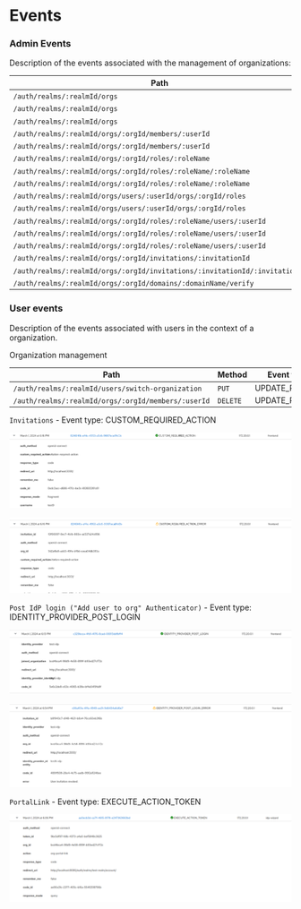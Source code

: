 # Events

### Admin Events

Description of the events associated with the management of organizations:

| Path                                                                        | Method   | Event type                | Operation |
|-----------------------------------------------------------------------------|----------|---------------------------|-----------|
| `/auth/realms/:realmId/orgs`                                                | `POST`   | ORGANIZATION              | CREATE    |
| `/auth/realms/:realmId/orgs`                                                | `PUT`    | ORGANIZATION              | UPDATE    |
| `/auth/realms/:realmId/orgs`                                                | `DELETE` | ORGANIZATION              | DELETE    |
| `/auth/realms/:realmId/orgs/:orgId/members/:userId`                         | `PUT`    | ORGANIZATION_MEMBERSHIP   | CREATE    |
| `/auth/realms/:realmId/orgs/:orgId/members/:userId`                         | `DELETE` | ORGANIZATION_MEMBERSHIP   | DELETE    |
| `/auth/realms/:realmId/orgs/:orgId/roles/:roleName`                         | `POST`   | ORGANIZATION_ROLE         | CREATE    |
| `/auth/realms/:realmId/orgs/:orgId/roles/:roleName/:roleName`               | `DELETE` | ORGANIZATION_ROLE         | DELETE    |
| `/auth/realms/:realmId/orgs/:orgId/roles/:roleName/:roleName`               | `PUT`    | ORGANIZATION_ROLE         | UPDATE    |
| `/auth/realms/:realmId/orgs/users/:userId/orgs/:orgId/roles`                | `DELETE` | ORGANIZATION_ROLE_MAPPING | DELETE    |
| `/auth/realms/:realmId/orgs/users/:userId/orgs/:orgId/roles`                | `PATCH`  | ORGANIZATION_ROLE_MAPPING | CREATE    |
| `/auth/realms/:realmId/orgs/:orgId/roles/:roleName/users/:userId`           | `DELETE` | ORGANIZATION_ROLE_MAPPING | DELETE    |
| `/auth/realms/:realmId/orgs/:orgId/roles/:roleName/users/:userId`           | `PUT`    | ORGANIZATION_ROLE_MAPPING | CREATE    |
| `/auth/realms/:realmId/orgs/:orgId/roles/:roleName/users/:userId`           | `DELETE` | ORGANIZATION_ROLE_MAPPING | DELETE    |
| `/auth/realms/:realmId/orgs/:orgId/invitations/:invitationId`               | `POST`   | INVITATION                | CREATE    |
| `/auth/realms/:realmId/orgs/:orgId/invitations/:invitationId/:invitationId` | `DELETE` | INVITATION                | DELETE    |
| `/auth/realms/:realmId/orgs/:orgId/domains/:domainName/verify`              | `POST`   | DOMAIN                    | UPDATE    |

### User events

Description of the events associated with users in the context of a organization.

Organization management

| Path                                                | Method   | Event type      |
|-----------------------------------------------------|----------|-----------------|
| `/auth/realms/:realmId/users/switch-organization`   | `PUT`    | UPDATE_PROFILE  |
| `/auth/realms/:realmId/orgs/:orgId/members/:userId` | `DELETE` | UPDATE_PROFILE  | 

`Invitations` -  Event type: CUSTOM_REQUIRED_ACTION

![invitation-required-action-success](./assets/events/invitation-required-action-success-event.png)

![invitation-required-action-error](./assets/events/invitation-required-action-error-event.png)

`Post IdP login ("Add user to org" Authenticator)` - Event type: IDENTITY_PROVIDER_POST_LOGIN

![add-to-organization-success](./assets/events/add-to-organization-success-event.png)

![remove-organization-invitation-event](./assets/events/remove-organization-invitation-event.png)


`PortalLink` - Event type: EXECUTE_ACTION_TOKEN

![portal-link-success](./assets/events/portal-link-success-event.png)